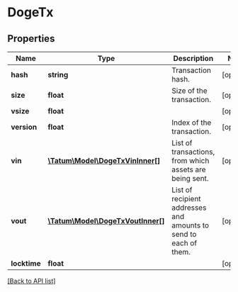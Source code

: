 # DogeTx

## Properties

Name | Type | Description | Notes
------------ | ------------- | ------------- | -------------
**hash** | **string** | Transaction hash. | [optional]
**size** | **float** | Size of the transaction. | [optional]
**vsize** | **float** |  | [optional]
**version** | **float** | Index of the transaction. | [optional]
**vin** | [**\Tatum\Model\DogeTxVinInner[]**](DogeTxVinInner.md) | List of transactions, from which assets are being sent. | [optional]
**vout** | [**\Tatum\Model\DogeTxVoutInner[]**](DogeTxVoutInner.md) | List of recipient addresses and amounts to send to each of them. | [optional]
**locktime** | **float** |  | [optional]

[[Back to API list]](../../README.md#api-endpoints)
